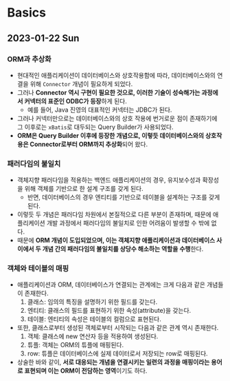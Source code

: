 # Basics
## 2023-01-22 Sun
### ORM과 추상화 
* 현대적인 애플리케이션이 데이터베이스와 상호작용함에 따라, 데이터베이스와의 연결을 위해 `Connector` 개념이 필요하게 되었다.
* 그러나 **Connector 역시 구현이 필요한 것으로, 이러한 기술이 성숙해가는 과정에서 커넥터의 표준인 ODBC가 등장**하게 된다.
  * 예를 들어, Java 진영의 대표적인 커넥터는 JDBC가 된다.
* 그러나 커넥터만으로는 데이터베이스와의 상호 작용에 번거로운 점이 존재하기에 그 이후로는 `xBatis`로 대두되는 Query Builder가 사용되었다.
* **ORM은 Query Builder 이후에 등장한 개념으로, 이렇듯 데이터베이스와의 상호작용은 Connector로부터 ORM까지 추상화**되어 왔다.

### 패러다임의 불일치
* 객체지향 패러다임을 적용하는 백엔드 애플리케이션의 경우, 유지보수성과 확장성을 위해 객체를 기반으로 한 설계 구조를 갖게 된다.
  * 반면, 데이터베이스의 경우 엔티티를 기반으로 테이블을 설계하는 구조를 갖게 된다.
* 이렇듯 두 개념은 패러다임 차원에서 본질적으로 다른 부분이 존재하며, 때문에 애플리케이션 개발 과정에서 패러다임의 불일치로 인한 어려움이 발생할 수 밖에 없다.
* 때문에 **ORM 개념이 도입되었으며, 이는 객체지향 애플리케이션과 데이터베이스 사이에서 두 개념 간의 패러다임의 불일치를 상당수 해소하는 역할을 수행**한다.

### 객체와 테이블의 매핑
* 애플리케이션과 ORM, 데이터베이스가 연결되는 관계에는 크게 다음과 같은 개념들이 존재한다.
  1. 클래스: 임의의 특징을 설명하기 위한 필드를 갖는다.
  2. 엔티티: 클래스의 필드를 표현하기 위한 속성(attribute)을 갖는다.
  3. 테이블: 엔티티의 속성은 테이블의 컬럼으로 표현된다.
* 또한, 클래스로부터 생성된 객체로부터 시작되는 다음과 같은 관계 역시 존재한다.
  1. 객체: 클래스에 new 연산자 등을 적용하여 생성된다.
  2. 튜플: 객체는 ORM의 튜플에 매핑된다.
  3. row: 튜플은 데이터베이스에 실제 데이터로서 저장되는 row로 매핑된다.
* 상술한 바와 같이, **서로 대응되는 개념을 연결시키는 일련의 과정을 매핑이라는 용어로 표현되며 이는 ORM이 전담하는 영역**이기도 하다.